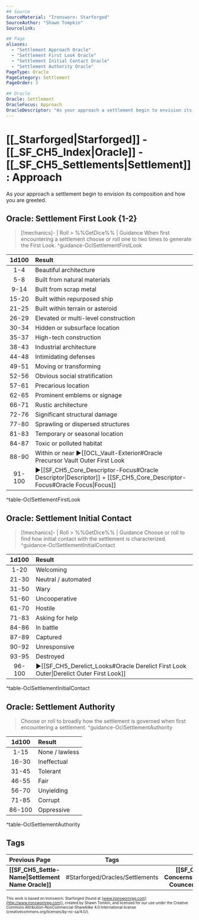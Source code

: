 ```yaml
---
## Source
SourceMaterial: "Ironsworn: Starforged"
SourceAuthor: "Shawn Tompkin"
Sourcelink: 

## Page
aliases:
  - "Settlement Approach Oracle"
  - "Settlement First Look Oracle"
  - "Settlement Initial Contact Oracle"
  - "Settlement Authority Oracle"
PageType: Oracle
PageCategory: Settlement
PageOrder: 3

## Oracle
Oracle: Settlement
OracleFocus: Approach
OracleDescriptor: "As your approach a settlement begin to envision its composition and how you are greeted."
---
```

 # [[_Starforged|Starforged]] - [[_SF_CH5_Index|Oracle]] - [[_SF_CH5_Settlements|Settlement]]: Approach
 As your approach a settlement begin to envision its composition and how you are greeted.

## Oracle: Settlement First Look {1-2}
> [!mechanics]- | Roll > %%GetDice%% | Guidance
> When first encountering a settlement choose or roll one to two times to generate the First Look. ^guidance-OclSettlementFirstLook

| 1d100 | Result |
|:---:|:--- |
| 1-4 | Beautiful architecture |
| 5-8 | Built from natural materials |
| 9-14 | Built from scrap metal |
| 15-20 | Built within repurposed ship |
| 21-25 | Built within terrain or asteroid |
| 26-29 | Elevated or multi-level construction |
| 30-34 | Hidden or subsurface location |
| 35-37 | High-tech construction |
| 38-43 | Industrial architecture |
| 44-48 | Intimidating defenses |
| 49-51 | Moving or transforming |
| 52-56 | Obvious social stratification |
| 57-61 | Precarious location |
| 62-65 | Prominent emblems or signage |
| 66-71 | Rustic architecture |
| 72-76 | Significant structural damage |
| 77-80 | Sprawling or dispersed structures |
| 81-83 | Temporary or seasonal location |
| 84-87 | Toxic or polluted habitat |
| 88-90 | Within or near ▶[[OCL_Vault-Exterior#Oracle Precursor Vault Outer First Look|Precursor Vault Outer First Look]] |
| 91-100 | ▶[[SF_CH5_Core_Descriptor-Focus#Oracle Descriptor\|Descriptor]] + [[SF_CH5_Core_Descriptor-Focus#Oracle Focus\|Focus]] |
^table-OclSettlementFirstLook

## Oracle: Settlement Initial Contact
> [!mechanics]- | Roll > %%GetDice%% | Guidance
> Choose or roll to find how initial contact with the settlement is characterized. ^guidance-OclSettlementInitialContact

| 1d100 | Result |
|:---:|:--- |
| 1-20 | Welcoming |
| 21-30 | Neutral / automated |
| 31-50 | Wary |
| 51-60 | Uncooperative |
| 61-70 | Hostile |
| 71-83 | Asking for help |
| 84-86 | In battle |
| 87-89 | Captured |
| 90-92 | Unresponsive |
| 93-95 | Destroyed |
| 96-100 | ▶[[SF_CH5_Derelict_Looks#Oracle Derelict First Look Outer\|Derelict Outer First Look]] |
^table-OclSettlementInitialContact

## Oracle: Settlement Authority
> Choose or roll to broadly how the settlement is governed when first encountering a settlement. ^guidance-OclSettlementAuthority

| 1d100 | Result |
|:---:|:--- |
| 1-15 | None / lawless |
| 16-30 | Ineffectual |
| 31-45 | Tolerant |
| 46-55 | Fair |
| 56-70 | Unyielding |
| 71-85 | Corrupt |
| 86-100 | Oppressive |
^table-OclSettlementAuthority

## Tags
| Previous Page | Tags | Next Page |
|:--- |:---:| ---:|
| **[[SF_CH5_Settle-Name\|Settlement Name Oracle]]** | #Starforged/Oracles/Settlements | **[[SF_CH5_Settle-Concerns\|Settlement Councerns Oracle]]** |

<font size=-2>This work is based on Ironsworn: Starforged (found at [www.ironswornrpg.com](http://www.ironswornrpg.com)), created by Shawn Tomkin, and licensed for our use under the Creative Commons Attribution-NonCommercial-ShareAlike 4.0 International license  (creativecommons.org/licenses/by-nc-sa/4.0/).</font>